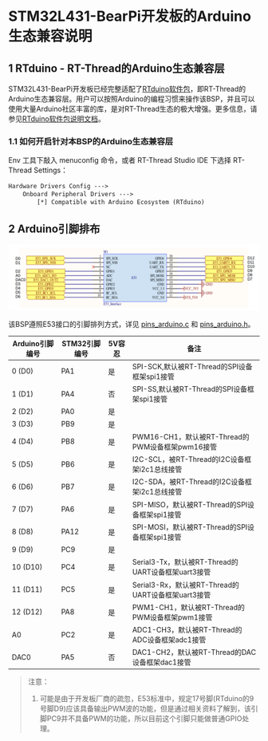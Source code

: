 # STM32L431-BearPi开发板的Arduino生态兼容说明

## 1 RTduino - RT-Thread的Arduino生态兼容层

STM32L431-BearPi开发板已经完整适配了[RTduino软件包](https://github.com/RTduino/RTduino)，即RT-Thread的Arduino生态兼容层。用户可以按照Arduino的编程习惯来操作该BSP，并且可以使用大量Arduino社区丰富的库，是对RT-Thread生态的极大增强。更多信息，请参见[RTduino软件包说明文档](https://github.com/RTduino/RTduino)。

### 1.1 如何开启针对本BSP的Arduino生态兼容层

Env 工具下敲入 menuconfig 命令，或者 RT-Thread Studio IDE 下选择 RT-Thread Settings：

```Kconfig
Hardware Drivers Config --->
    Onboard Peripheral Drivers --->
        [*] Compatible with Arduino Ecosystem (RTduino)
```

## 2 Arduino引脚排布

![bearpi-l431-pinout](bearpi-l431-pinout.png)

该BSP遵照E53接口的引脚排列方式，详见 [pins_arduino.c](pins_arduino.c) 和 [pins_arduino.h](pins_arduino.h)。

| Arduino引脚编号           | STM32引脚编号 | 5V容忍 | 备注                                            |
| --------------------- | --------- | ---- | --------------------------------------------- |
| 0 (D0)                | PA1       | 是    | SPI-SCK,默认被RT-Thread的SPI设备框架spi1接管            |
| 1 (D1)                | PA4       | 否    | SPI-SS,默认被RT-Thread的SPI设备框架spi1接管             |
| 2 (D2)                | PA0       | 是    |                                                      |
| 3 (D3)                | PB9       | 是    |                                                      |
| 4 (D4)                | PB8       | 是    | PWM16-CH1，默认被RT-Thread的PWM设备框架pwm16接管         |
| 5 (D5)                | PB6       | 是    | I2C-SCL，被RT-Thread的I2C设备框架i2c1总线接管            |
| 6 (D6)                | PB7       | 是    | I2C-SDA，被RT-Thread的I2C设备框架i2c1总线接管            |
| 7 (D7)                | PA6       | 是    | SPI-MISO，默认被RT-Thread的SPI设备框架spi1接管           |
| 8 (D8)                | PA12      | 是    | SPI-MOSI，默认被RT-Thread的SPI设备框架spi1接管           |
| 9 (D9)                | PC9       | 是    |                                                      |
| 10 (D10)              | PC4       | 是    | Serial3-Tx，默认被RT-Thread的UART设备框架uart3接管       |
| 11 (D11)              | PC5       | 是    | Serial3-Rx，默认被RT-Thread的UART设备框架uart3接管       |
| 12 (D12)              | PA8       | 是    | PWM1-CH1，默认被RT-Thread的PWM设备框架pwm1接管           |
| A0                    | PC2       | 是    | ADC1-CH3，默认被RT-Thread的ADC设备框架adc1接管           |
| DAC0                  | PA5       | 否    | DAC1-CH2，默认被RT-Thread的DAC设备框架dac1接管           |

> 注意：
> 
> 1. 可能是由于开发板厂商的疏忽，E53标准中，规定17号脚(RTduino的9号脚D9)应该具备输出PWM波的功能，但是通过相关资料了解到，该引脚PC9并不具备PWM的功能，所以目前这个引脚只能做普通GPIO处理。
